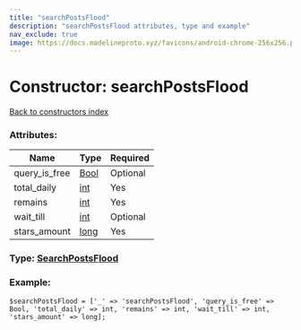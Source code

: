 ```yaml
---
title: "searchPostsFlood"
description: "searchPostsFlood attributes, type and example"
nav_exclude: true
image: https://docs.madelineproto.xyz/favicons/android-chrome-256x256.png
---
```

# Constructor: searchPostsFlood  
[Back to constructors index](/API_docs/constructors/index.html)



### Attributes:

| Name     |    Type       | Required |
|----------|---------------|----------|
|query\_is\_free|[Bool](/API_docs/types/Bool.html) | Optional|
|total\_daily|[int](/API_docs/types/int.html) | Yes|
|remains|[int](/API_docs/types/int.html) | Yes|
|wait\_till|[int](/API_docs/types/int.html) | Optional|
|stars\_amount|[long](/API_docs/types/long.html) | Yes|



### Type: [SearchPostsFlood](/API_docs/types/SearchPostsFlood.html)


### Example:

```
$searchPostsFlood = ['_' => 'searchPostsFlood', 'query_is_free' => Bool, 'total_daily' => int, 'remains' => int, 'wait_till' => int, 'stars_amount' => long];
```  
